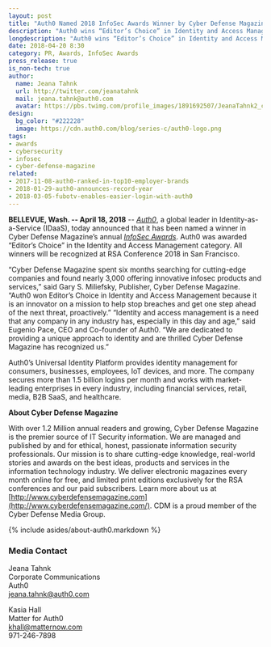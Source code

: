 ```yaml
---
layout: post
title: "Auth0 Named 2018 InfoSec Awards Winner by Cyber Defense Magazine"
description: "Auth0 wins “Editor’s Choice” in Identity and Access Management category"
longdescription: "Auth0 wins “Editor’s Choice” in Identity and Access Management category"
date: 2018-04-20 8:30
category: PR, Awards, InfoSec Awards
press_release: true
is_non-tech: true
author:
  name: Jeana Tahnk
  url: http://twitter.com/jeanatahnk
  mail: jeana.tahnk@auth0.com
  avatar: https://pbs.twimg.com/profile_images/1891692507/JeanaTahnk2_crop_400x400.jpg
design:
  bg_color: "#222228"
  image: https://cdn.auth0.com/blog/series-c/auth0-logo.png
tags:
- awards
- cybersecurity
- infosec
- cyber-defense-magazine
related:
- 2017-11-08-auth0-ranked-in-top10-employer-brands
- 2018-01-29-auth0-announces-record-year
- 2018-03-05-fubotv-enables-easier-login-with-auth0
---
```


**BELLEVUE, Wash. -- April 18, 2018** -- [_Auth0_](https://auth0.com/), a global leader in Identity-as-a-Service (IDaaS), today announced that it has been named a winner in Cyber Defense Magazine’s annual [_InfoSec Awards_](http://www.cyberdefensemagazine.com/infosec-awards-2018-winners/). Auth0 was awarded “Editor’s Choice” in the Identity and Access Management category. All winners will be recognized at RSA Conference 2018 in San Francisco.

“Cyber Defense Magazine spent six months searching for cutting-edge companies and found nearly 3,000 offering innovative infosec products and services,” said Gary S. Miliefsky, Publisher, Cyber Defense Magazine. “Auth0 won Editor’s Choice in Identity and Access Management because it is an innovator on a mission to help stop breaches and get one step ahead of the next threat, proactively.”
“Identity and access management is a need that any company in any industry has, especially in this day and age,” said Eugenio Pace, CEO and Co-founder of Auth0. “We are dedicated to providing a unique approach to identity and are thrilled Cyber Defense Magazine has recognized us.”

Auth0’s Universal Identity Platform provides identity management for consumers, businesses, employees, IoT devices, and more. The company secures more than 1.5 billion logins per month and works with market-leading enterprises in every industry, including financial services, retail, media, B2B SaaS, and healthcare.

**About Cyber Defense Magazine**

With over 1.2 Million annual readers and growing, Cyber Defense Magazine is the premier source of IT Security information. We are managed and published by and for ethical, honest, passionate information security professionals. Our mission is to share cutting-edge knowledge, real-world stories and awards on the best ideas, products and services in the information technology industry. We deliver electronic magazines every month online for free, and limited print editions exclusively for the RSA conferences and our paid subscribers. Learn more about us at [http://www.cyberdefensemagazine.com](http://www.cyberdefensemagazine.com/). CDM is a proud member of the Cyber Defense Media Group.


{% include asides/about-auth0.markdown %}

### Media Contact

Jeana Tahnk<br>
Corporate Communications<br>
Auth0<br>
[jeana.tahnk@auth0.com](mailto:jeana.tahnk@auth0.com)

Kasia Hall<br>
Matter for Auth0<br>
[khall@matternow.com](mailto:khall@matternow.com)<br>
971-246-7898
